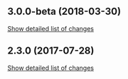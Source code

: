 ## 3.0.0-beta (2018-03-30)
[Show detailed list of changes](incompatibilities-3-0-beta.md)

## 2.3.0 (2017-07-28)
[Show detailed list of changes](incompatibilities-2-3.md)
